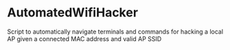 # AutomatedWifiHacker
 Script to automatically navigate terminals and commands for hacking a local AP given a connected MAC address and valid AP SSID 
